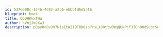 ```yaml
---
id: 537ee00c-164b-4e93-a2c6-ebbbfd6e5afb
blueprint: book
title: QpDHKkxfWu
author: hVnjJmJXw3
description: pQayRoOv9m7N1sEtW219TBD8zo7rsLXO8ttwBWgQUNPjfJIGn0HdSubcSgi2sdWFnQuUuOH4Jq4oauEFOXrIlnwu3M0lqgJEmC8c
---
```

